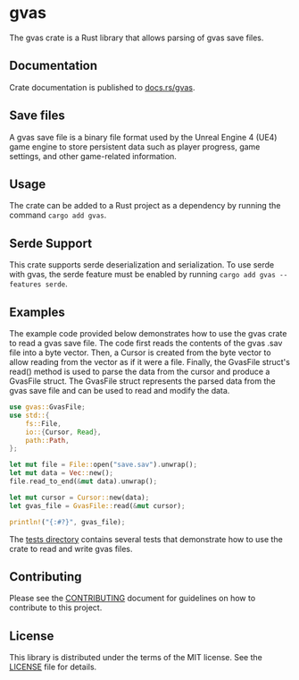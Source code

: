 # gvas

The gvas crate is a Rust library that allows parsing of gvas save files.

## Documentation

Crate documentation is published to
[docs.rs/gvas](https://docs.rs/gvas/).

## Save files

A gvas save file is a binary file format used by the Unreal Engine 4 (UE4) game
engine to store persistent data such as player progress, game settings, and
other game-related information.

## Usage

The crate can be added to a Rust project as a dependency by running the command
`cargo add gvas`.

## Serde Support

This crate supports serde deserialization and serialization. To use serde with
gvas, the serde feature must be enabled by running
`cargo add gvas --features serde`.

## Examples

The example code provided below demonstrates how to use the gvas crate to read
a gvas save file. The code first reads the contents of the gvas .sav file into
a byte vector. Then, a Cursor is created from the byte vector to allow reading
from the vector as if it were a file. Finally, the GvasFile struct's read()
method is used to parse the data from the cursor and produce a GvasFile struct.
The GvasFile struct represents the parsed data from the gvas save file and can
be used to read and modify the data.

```rust
use gvas::GvasFile;
use std::{
    fs::File,
    io::{Cursor, Read},
    path::Path,
};

let mut file = File::open("save.sav").unwrap();
let mut data = Vec::new();
file.read_to_end(&mut data).unwrap();

let mut cursor = Cursor::new(data);
let gvas_file = GvasFile::read(&mut cursor);

println!("{:#?}", gvas_file);
```

The [tests directory](https://github.com/localcc/gvas/tree/main/tests) contains
several tests that demonstrate how to use the crate to read and write gvas
files.

## Contributing

Please see the [CONTRIBUTING](CONTRIBUTING.md) document for guidelines on how
to contribute to this project.

## License

This library is distributed under the terms of the MIT license. See the
[LICENSE](LICENSE) file for details.

